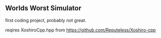 ## Worlds Worst Simulator
first coding project, probably not great.

reqires XoshiroCpp.hpp from
https://github.com/Reputeless/Xoshiro-cpp
